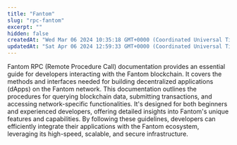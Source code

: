 ```yaml
---
title: "Fantom"
slug: "rpc-fantom"
excerpt: ""
hidden: false
createdAt: "Wed Mar 06 2024 10:35:18 GMT+0000 (Coordinated Universal Time)"
updatedAt: "Sat Apr 06 2024 12:59:33 GMT+0000 (Coordinated Universal Time)"
---
```


Fantom RPC (Remote Procedure Call) documentation provides an essential guide for developers interacting with the Fantom blockchain. It covers the methods and interfaces needed for building decentralized applications (dApps) on the Fantom network. This documentation outlines the procedures for querying blockchain data, submitting transactions, and accessing network-specific functionalities. It's designed for both beginners and experienced developers, offering detailed insights into Fantom's unique features and capabilities. By following these guidelines, developers can efficiently integrate their applications with the Fantom ecosystem, leveraging its high-speed, scalable, and secure infrastructure.